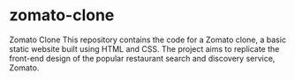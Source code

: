 # zomato-clone
Zomato Clone
This repository contains the code for a Zomato clone, a basic static website built using HTML and CSS. The project aims to replicate the front-end design of the popular restaurant search and discovery service, Zomato.
